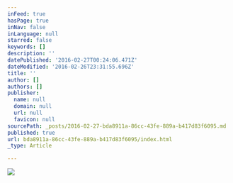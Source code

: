 ```yaml
---
inFeed: true
hasPage: true
inNav: false
inLanguage: null
starred: false
keywords: []
description: ''
datePublished: '2016-02-27T00:24:06.471Z'
dateModified: '2016-02-26T23:31:55.696Z'
title: ''
author: []
authors: []
publisher:
  name: null
  domain: null
  url: null
  favicon: null
sourcePath: _posts/2016-02-27-bda8911a-86cc-43fe-889a-b417d83f6095.md
published: true
url: bda8911a-86cc-43fe-889a-b417d83f6095/index.html
_type: Article

---
```

![](https://the-grid-user-content.s3-us-west-2.amazonaws.com/ddfd6e4a-26bc-4849-b1ad-26527feea79b.png)